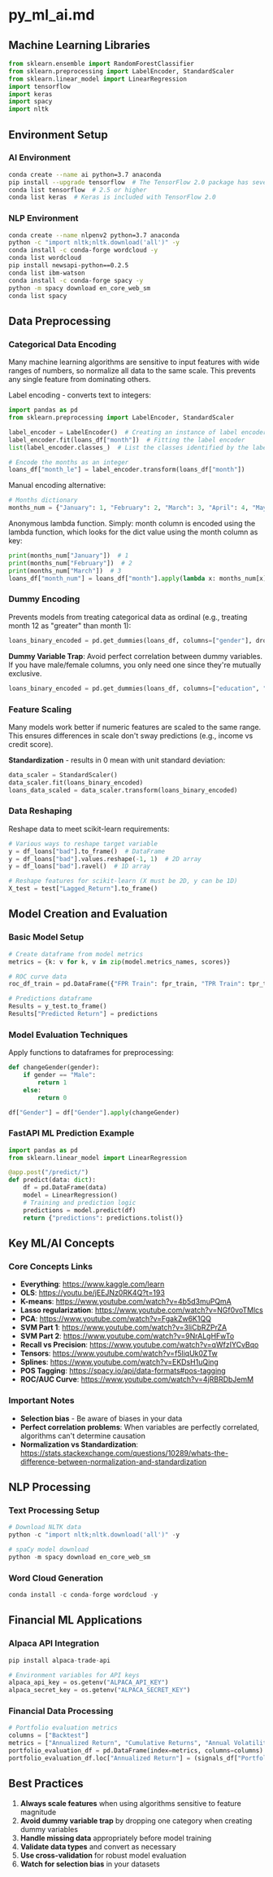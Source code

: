 # py_ml_ai.md

## Machine Learning Libraries

```python
from sklearn.ensemble import RandomForestClassifier
from sklearn.preprocessing import LabelEncoder, StandardScaler
from sklearn.linear_model import LinearRegression
import tensorflow
import keras
import spacy
import nltk
```

## Environment Setup

### AI Environment
```bash
conda create --name ai python=3.7 anaconda
pip install --upgrade tensorflow  # The TensorFlow 2.0 package has several dependencies
conda list tensorflow  # 2.5 or higher
conda list keras  # Keras is included with TensorFlow 2.0
```

### NLP Environment
```bash
conda create --name nlpenv2 python=3.7 anaconda
python -c "import nltk;nltk.download('all')" -y
conda install -c conda-forge wordcloud -y
conda list wordcloud
pip install newsapi-python==0.2.5
conda list ibm-watson
conda install -c conda-forge spacy -y
python -m spacy download en_core_web_sm
conda list spacy
```

## Data Preprocessing

### Categorical Data Encoding

Many machine learning algorithms are sensitive to input features with wide ranges of numbers, so normalize all data to the same scale. This prevents any single feature from dominating others.

Label encoding - converts text to integers:

```python
import pandas as pd
from sklearn.preprocessing import LabelEncoder, StandardScaler

label_encoder = LabelEncoder()  # Creating an instance of label encoder
label_encoder.fit(loans_df["month"])  # Fitting the label encoder
list(label_encoder.classes_)  # List the classes identified by the label encoder

# Encode the months as an integer
loans_df["month_le"] = label_encoder.transform(loans_df["month"])
```

Manual encoding alternative:
```python
# Months dictionary
months_num = {"January": 1, "February": 2, "March": 3, "April": 4, "May": 5, "June": 6, "July": 7, "August": 8, "September": 9, "October": 10, "November": 11, "December": 12, }
```

Anonymous lambda function. Simply: month column is encoded using the lambda function, which looks for the dict value using the month column as key:
```python
print(months_num["January"])  # 1
print(months_num["February"])  # 2
print(months_num["March"])  # 3
loans_df["month_num"] = loans_df["month"].apply(lambda x: months_num[x])
```

### Dummy Encoding

Prevents models from treating categorical data as ordinal (e.g., treating month 12 as "greater" than month 1):

```python
loans_binary_encoded = pd.get_dummies(loans_df, columns=["gender"], drop_first=True)
```

**Dummy Variable Trap**: Avoid perfect correlation between dummy variables. If you have male/female columns, you only need one since they're mutually exclusive.

```python
loans_binary_encoded = pd.get_dummies(loans_df, columns=["education", "gender"], drop_first=True)
```

### Feature Scaling

Many models work better if numeric features are scaled to the same range. This ensures differences in scale don't sway predictions (e.g., income vs credit score).

**Standardization** - results in 0 mean with unit standard deviation:

```python
data_scaler = StandardScaler()
data_scaler.fit(loans_binary_encoded)
loans_data_scaled = data_scaler.transform(loans_binary_encoded)
```

### Data Reshaping

Reshape data to meet scikit-learn requirements:

```python
# Various ways to reshape target variable
y = df_loans["bad"].to_frame()  # DataFrame
y = df_loans["bad"].values.reshape(-1, 1)  # 2D array
y = df_loans["bad"].ravel()  # 1D array

# Reshape features for scikit-learn (X must be 2D, y can be 1D)
X_test = test["Lagged_Return"].to_frame()
```

## Model Creation and Evaluation

### Basic Model Setup

```python
# Create dataframe from model metrics
metrics = {k: v for k, v in zip(model.metrics_names, scores)}

# ROC curve data
roc_df_train = pd.DataFrame({"FPR Train": fpr_train, "TPR Train": tpr_train})

# Predictions dataframe
Results = y_test.to_frame()
Results["Predicted Return"] = predictions
```

### Model Evaluation Techniques

Apply functions to dataframes for preprocessing:

```python
def changeGender(gender):
    if gender == "Male":
        return 1
    else:
        return 0

df["Gender"] = df["Gender"].apply(changeGender)
```

### FastAPI ML Prediction Example

```python
import pandas as pd
from sklearn.linear_model import LinearRegression

@app.post("/predict/")
def predict(data: dict):
    df = pd.DataFrame(data)
    model = LinearRegression()
    # Training and prediction logic
    predictions = model.predict(df)
    return {"predictions": predictions.tolist()}
```

## Key ML/AI Concepts

### Core Concepts Links
- **Everything**: https://www.kaggle.com/learn
- **OLS**: https://youtu.be/jEEJNz0RK4Q?t=193
- **K-means**: https://www.youtube.com/watch?v=4b5d3muPQmA
- **Lasso regularization**: https://www.youtube.com/watch?v=NGf0voTMlcs
- **PCA**: https://www.youtube.com/watch?v=FgakZw6K1QQ
- **SVM Part 1**: https://www.youtube.com/watch?v=3liCbRZPrZA
- **SVM Part 2**: https://www.youtube.com/watch?v=9NrALgHFwTo
- **Recall vs Precision**: https://www.youtube.com/watch?v=qWfzIYCvBqo
- **Tensors**: https://www.youtube.com/watch?v=f5liqUk0ZTw
- **Splines**: https://www.youtube.com/watch?v=EKDsH1uQing
- **POS Tagging**: https://spacy.io/api/data-formats#pos-tagging
- **ROC/AUC Curve**: https://www.youtube.com/watch?v=4jRBRDbJemM

### Important Notes
- **Selection bias** - Be aware of biases in your data
- **Perfect correlation problems**: When variables are perfectly correlated, algorithms can't determine causation
- **Normalization vs Standardization**: https://stats.stackexchange.com/questions/10289/whats-the-difference-between-normalization-and-standardization

## NLP Processing

### Text Processing Setup

```python
# Download NLTK data
python -c "import nltk;nltk.download('all')" -y

# spaCy model download
python -m spacy download en_core_web_sm
```

### Word Cloud Generation

```python
conda install -c conda-forge wordcloud -y
```

## Financial ML Applications

### Alpaca API Integration

```python
pip install alpaca-trade-api

# Environment variables for API keys
alpaca_api_key = os.getenv("ALPACA_API_KEY")
alpaca_secret_key = os.getenv("ALPACA_SECRET_KEY")
```

### Financial Data Processing

```python
# Portfolio evaluation metrics
columns = ["Backtest"]
metrics = ["Annualized Return", "Cumulative Returns", "Annual Volatility", "Sharpe Ratio", "Sortino Ratio"]
portfolio_evaluation_df = pd.DataFrame(index=metrics, columns=columns)
portfolio_evaluation_df.loc["Annualized Return"] = (signals_df["Portfolio Daily Returns"].mean() * 252)
```

## Best Practices

1. **Always scale features** when using algorithms sensitive to feature magnitude
2. **Avoid dummy variable trap** by dropping one category when creating dummy variables
3. **Handle missing data** appropriately before model training
4. **Validate data types** and convert as necessary
5. **Use cross-validation** for robust model evaluation
6. **Watch for selection bias** in your datasets
